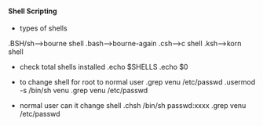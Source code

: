 #### Shell Scripting #####

* types of shells
 
 .BSH/sh-->bourne shell
 .bash-->bourne-again
 .csh-->c shell
 .ksh-->korn shell

* check total shells installed
 .echo $SHELLS
 .echo $0

* to change shell for root to normal user
 .grep venu /etc/passwd
 .usermod -s /bin/sh venu
 .grep venu /etc/passwd

* normal user can it change shell
 .chsh
   /bin/sh
   passwd:xxxx
 .grep venu /etc/passwd


